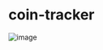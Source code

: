# coin-tracker

![image](https://user-images.githubusercontent.com/84823612/140088898-23227f61-f7b9-4738-86d5-9354d45c9c6c.png)
